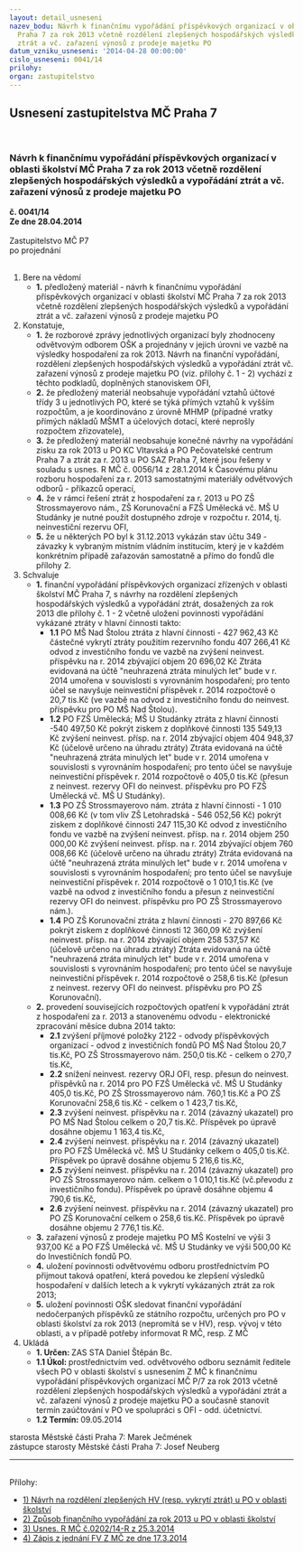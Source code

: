```yaml
---
layout: detail_usneseni
nazev_bodu: Návrh k finančnímu vypořádání příspěvkových organizací v oblasti školství  MČ
  Praha 7 za rok 2013 včetně rozdělení zlepšených hospodářských výsledků a vypořádání
  ztrát a vč. zařazení výnosů z prodeje majetku PO
datum_vzniku_usneseni: '2014-04-28 00:00:00'
cislo_usneseni: 0041/14
prilohy: 
organ: zastupitelstvo
---
```

<div id="ucUsn_pList" class="usn">
	<span><h2>Usnesení zastupitelstva MČ Praha 7 </h2>
<br></span><div class="standBody">
<span><h3>Návrh k finančnímu vypořádání příspěvkových organizací v oblasti školství  MČ Praha 7 za rok 2013 včetně rozdělení zlepšených hospodářských výsledků a vypořádání ztrát a vč. zařazení výnosů z prodeje majetku PO</h3></span><div class="center">
		<strong>č. 0041/14</strong><br>
	</div>
<div class="center">
		<strong>Ze dne 28.04.2014</strong><br><br>
	</div>Zastupitelstvo MČ P7<br> po projednání<br><br><ol>
<li>Bere na vědomí<ul><li>
<strong>1.</strong> předložený materiál - návrh k finančnímu vypořádání příspěvkových organizací v oblasti školství  MČ Praha 7 za rok 2013 včetně rozdělení zlepšených hospodářských výsledků a vypořádání ztrát a vč. zařazení výnosů z prodeje majetku PO</li></ul>
</li>
<li>Konstatuje,<ul>
<li>
<strong>1.</strong> že rozborové zprávy jednotlivých organizací byly zhodnoceny odvětvovým odborem OŠK a projednány v jejich úrovni ve vazbě na výsledky hospodaření  za rok 2013. Návrh na finanční vypořádání, rozdělení zlepšených hospodářských výsledků a vypořádání ztrát vč. zařazení výnosů z prodeje majetku PO (viz. přílohy č. 1 - 2) vychází z těchto podkladů, doplněných stanoviskem OFI,  </li>
<li>
<strong>2.</strong> že předložený materiál neobsahuje vypořádání vztahů účtové třídy 3 u jednotlivých PO,  které se týká přímých vztahů k vyšším rozpočtům, a je koordinováno z úrovně MHMP (případné vratky přímých nákladů MŠMT  a účelových dotací, které neprošly rozpočtem zřizovatele),</li>
<li>
<strong>3.</strong> že předložený materiál neobsahuje konečné návrhy na vypořádání zisku za rok 2013 u PO KC Vltavská a PO Pečovatelské centrum Praha 7  a ztrát za r. 2013  u  PO SAZ Praha 7,  které jsou řešeny v souladu s usnes. R MČ č. 0056/14 z 28.1.2014 k Časovému plánu rozboru hospodaření za r. 2013 samostatnými materiály odvětvových odborů - příkazců operací, </li>
<li>
<strong>4.</strong> že v rámci řešení ztrát z hospodaření za r. 2013 u PO ZŠ Strossmayerovo nám., ZŠ Korunovační a FZŠ Umělecká vč. MŠ U Studánky  je nutné použít dostupného zdroje v rozpočtu r. 2014, tj. neinvestiční rezervu OFI, </li>
<li>
<strong>5.</strong> že u některých PO byl k 31.12.2013 vykázán stav účtu 349 - závazky k vybraným místním vládním institucím, který je v každém konkrétním případě zařazován samostatně a přímo do fondů dle přílohy 2.</li>
</ul>
</li>
<li>Schvaluje<ul>
<li>
<strong>1.</strong> finanční vypořádání příspěvkových organizací zřízených v oblasti školství  MČ Praha 7, s návrhy na rozdělení zlepšených hospodářských výsledků a vypořádání ztrát, dosažených za rok 2013 dle přílohy č. 1 - 2  včetně  uložení povinnosti vypořádání vykázané ztráty  v hlavní činnosti takto:<ul>
<li>
<strong>1.1</strong> PO MŠ Nad Štolou ztráta z hlavní činnosti                        -  427 962,43 Kč     částečné vykrytí ztráty použitím rezervního fondu                407 266,41 Kč       odvod z investičního fondu ve vazbě na zvýšení                                   neinvest. příspěvku na r. 2014 zbývající objem                       20 696,02 Kč     Ztráta evidovaná na účtě "neuhrazená ztráta minulých let" bude v r. 2014  umořena v souvislosti s vyrovnáním hospodaření; pro tento účel se navyšuje neinvestiční příspěvek r. 2014 rozpočtově o 20,7 tis.Kč (ve vazbě na odvod z investičního fondu do  neinvest. příspěvku pro PO MŠ Nad Štolou).</li>
<li>
<strong>1.2</strong> PO FZŠ Umělecká; MŠ U Studánky ztráta z hlavní činnosti  -540 497,50 Kč pokrýt ziskem z doplňkové činnosti                                         135 549,13 Kč  zvýšení neinvest. přísp. na r. 2014 zbývající objem                 404 948,37 Kč (účelově určeno na úhradu ztráty)                                                              Ztráta evidovaná na účtě "neuhrazená ztráta minulých let" bude v r. 2014 umořena v souvislosti s vyrovnáním hospodaření; pro tento účel se navyšuje neinvestiční příspěvek r. 2014 rozpočtově o 405,0 tis.Kč (přesun z neinvest. rezervy OFI do neinvest. příspěvku pro PO FZŠ Umělecká vč. MŠ  U Studánky). </li>
<li>
<strong>1.3</strong> PO ZŠ Strossmayerovo nám. ztráta z hlavní činnosti          - 1 010 008,66 Kč            (v tom vliv ZŠ Letohradská  - 546 052,56 Kč)                                                 pokrýt ziskem z doplňkové činnosti                                         247 115,30 Kč  odvod z investičního fondu ve vazbě na zvýšení                                    neinvest. přísp. na r. 2014  objem                                             250 000,00 Kč                                      zvýšení neinvest. přísp. na r. 2014 zbývající objem                 760 008,66 Kč (účelově určeno na úhradu ztráty)                                                                                                              Ztráta evidovaná na účtě "neuhrazená ztráta minulých let" bude v r. 2014  umořena v souvislosti s vyrovnáním hospodaření; pro tento účel se navyšuje neinvestiční příspěvek r. 2014 rozpočtově o 1 010,1 tis.Kč (ve vazbě na odvod z investičního fondu  a přesun z neinvestiční rezervy OFI do  neinvest. příspěvku pro PO ZŠ Strossmayerovo nám.).</li>
<li>
<strong>1.4</strong> PO ZŠ Korunovační ztráta z hlavní činnosti                  - 270 897,66 Kč pokrýt ziskem z doplňkové činnosti                                   12 360,09 Kč  zvýšení neinvest. přísp. na r. 2014 zbývající objem         258 537,57 Kč (účelově určeno na úhradu ztráty)                                                                  Ztráta evidovaná na účtě "neuhrazená ztráta minulých let" bude v r. 2014  umořena v souvislosti s vyrovnáním hospodaření; pro tento účel se navyšuje neinvestiční příspěvek r. 2014 rozpočtově o 258,6 tis.Kč  (přesun z neinvest. rezervy OFI do neinvest. příspěvku pro PO ZŠ Korunovační).</li>
</ul>
</li>
<li>
<strong>2.</strong> provedení souvisejících rozpočtových opatření k vypořádání ztrát z hospodaření za r. 2013 a stanovenému odvodu - elektronické zpracování měsíce dubna 2014 takto:<ul>
<li>
<strong>2.1</strong> zvýšení příjmové položky 2122 - odvody příspěvkových organizací - odvod z investičních fondů PO MŠ Nad Štolou 20,7 tis.Kč,                                   PO ZŠ Strossmayerovo nám.  250,0 tis.Kč                                                     - celkem o  270,7 tis.Kč,</li>
<li>
<strong>2.2</strong> snížení neinvest. rezervy ORJ OFI, resp. přesun do neinvest. příspěvků na r. 2014 pro   PO FZŠ Umělecká vč. MŠ U Studánky 405,0 tis.Kč,  PO ZŠ Strossmayerovo nám. 760,1 tis.Kč a PO ZŠ Korunovační  258,6 tis.Kč         - celkem o 1 423,7 tis.Kč,</li>
<li>
<strong>2.3</strong> zvýšení neinvest. příspěvku na r. 2014 (závazný ukazatel) pro PO MŠ  Nad Štolou  celkem o 20,7 tis.Kč. Příspěvek po úpravě dosáhne objemu               1 163,4 tis.Kč,</li>
<li>
<strong>2.4</strong> zvýšení neinvest. příspěvku na r. 2014 (závazný ukazatel) pro PO FZŠ Umělecká vč. MŠ U Studánky celkem o 405,0 tis.Kč. Příspěvek po úpravě dosáhne objemu   5 216,6 tis.Kč,</li>
<li>
<strong>2.5</strong> zvýšení neinvest. příspěvku na r. 2014 (závazný ukazatel) pro PO ZŠ Strossmayerovo nám. celkem o 1 010,1 tis.Kč (vč.převodu z investičního fondu). Příspěvek po úpravě dosáhne objemu   4 790,6 tis.Kč,</li>
<li>
<strong>2.6</strong> zvýšení neinvest. příspěvku na r. 2014 (závazný ukazatel) pro PO ZŠ Korunovační celkem o 258,6 tis.Kč. Příspěvek po úpravě dosáhne objemu   2 776,1 tis.Kč.</li>
</ul>
</li>
<li>
<strong>3.</strong> zařazení výnosů z prodeje majetku PO MŠ Kostelní ve výši 3 937,00 Kč a PO FZŠ Umělecká vč. MŠ U Studánky ve výši 500,00 Kč do Investičních fondů PO.</li>
<li>
<strong>4.</strong> uložení povinnosti odvětvovému odboru prostřednictvím PO přijmout taková opatření, která  povedou ke zlepšení výsledků hospodaření v dalších letech a k vykrytí vykázaných ztrát za rok 2013;</li>
<li>
<strong>5.</strong> uložení povinnosti OŠK sledovat finanční vypořádání nedočerpaných příspěvků ze státního rozpočtu, určených pro PO v oblasti školství za rok 2013 (nepromítá se v HV), resp. vývoj v této oblasti,  a v případě potřeby informovat  R MČ, resp.  Z MČ              </li>
</ul>
</li>
<li>Ukládá<ul>
<li>
<strong>1. Určen: </strong>ZAS STA Daniel Štěpán Bc.</li>
<li>
<strong>1.1 Úkol: </strong>prostřednictvím ved. odvětvového odboru seznámit ředitele všech PO v oblasti školství s usnesením Z MČ k finančnímu vypořádání příspěvkových organizací MČ P/7 za rok 2013 včetně rozdělení zlepšených hospodářských výsledků a vypořádání ztrát a vč. zařazení výnosů z prodeje majetku PO a současně stanovit termín zaúčtování  v PO ve spolupráci s OFI - odd. účetnictví. </li>
<li>
<strong>1.2 Termín: </strong>09.05.2014</li>
</ul>
</li>
</ol>starosta Městské části Praha 7: Marek Ječmének<br>zástupce starosty Městské části Praha 7: Josef Neuberg<hr>
<br>Přílohy: <ul>
<li><a href="/zdroj.aspx?typ=4&amp;id=55835&amp;sh=-1413069195" target="_blank" title="Soubor (.xls 35,5 kB)-nové okno">1) Návrh  na rozdělení zlepšených HV (resp. vykrytí ztrát) u PO v oblasti školství </a></li> <li><a href="/zdroj.aspx?typ=4&amp;id=55836&amp;sh=-1413109547" target="_blank" title="Soubor (.pdf 496,1 kB)-nové okno">2) Způsob finančního vypořádání za rok 2013 u PO  v oblasti školství</a></li> <li><a href="/zdroj.aspx?typ=4&amp;id=55837&amp;sh=-1413136587" target="_blank" title="Soubor (.doc 54,5 kB)-nové okno">3) Usnes. R MČ č.0202/14-R z 25.3.2014</a></li> <li><a href="/zdroj.aspx?typ=4&amp;id=55838&amp;sh=-1413733483" target="_blank" title="Soubor (.pdf 1 MB)-nové okno">4) Zápis z jednání FV Z MČ ze dne 17.3.2014</a></li> </ul>
</div>
</div>